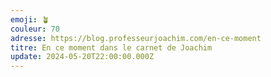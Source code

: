 ```yaml
---
emoji: 🪴
couleur: 70
adresse: https://blog.professeurjoachim.com/en-ce-moment
titre: En ce moment dans le carnet de Joachim
update: 2024-05-20T22:00:00.000Z
---
```

